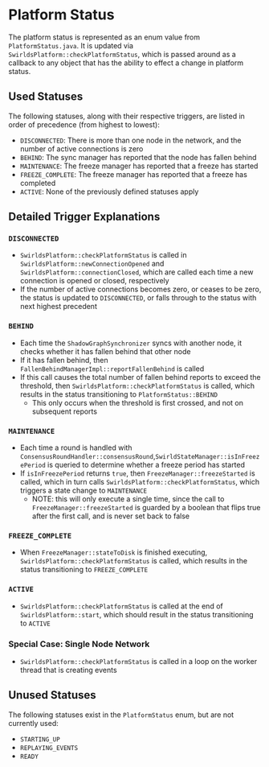 # Platform Status

The platform status is represented as an enum value from `PlatformStatus.java`. It is updated via
`SwirldsPlatform::checkPlatformStatus`, which is passed around as a callback to any object that has the ability to
effect a change in platform status.

## Used Statuses

The following statuses, along with their respective triggers, are listed in order of precedence (from highest to lowest):

- `DISCONNECTED`: There is more than one node in the network, and the number of active connections is zero
- `BEHIND`: The sync manager has reported that the node has fallen behind
- `MAINTENANCE`: The freeze manager has reported that a freeze has started
- `FREEZE_COMPLETE`: The freeze manager has reported that a freeze has completed
- `ACTIVE`: None of the previously defined statuses apply

## Detailed Trigger Explanations

### `DISCONNECTED`

- `SwirldsPlatform::checkPlatformStatus` is called in `SwirldsPlatform::newConnectionOpened` and
`SwirldsPlatform::connectionClosed`, which are called each time a new connection is opened or closed, respectively
- If the number of active connections becomes zero, or ceases to be zero, the status is updated to `DISCONNECTED`, or
falls through to the status with next highest precedent

### `BEHIND`

- Each time the `ShadowGraphSynchronizer` syncs with another node, it checks whether it has fallen behind that other node
- If it has fallen behind, then `FallenBehindManagerImpl::reportFallenBehind` is called
- If this call causes the total number of fallen behind reports to exceed the threshold, then
  `SwirldsPlatform::checkPlatformStatus` is called, which results in the status transitioning to `PlatformStatus::BEHIND`
  - This only occurs when the threshold is first crossed, and not on subsequent reports

### `MAINTENANCE`
- Each time a round is handled with `ConsensusRoundHandler::consensusRound`,`SwirldStateManager::isInFreezePeriod`
is queried to determine whether a freeze period has started
- If `isInFreezePeriod` returns `true`, then `FreezeManager::freezeStarted` is called, which in turn calls
`SwirldsPlatform::checkPlatformStatus`, which triggers a state change to `MAINTENANCE`
  - NOTE: this will only execute a single time, since the call to `FreezeManager::freezeStarted` is guarded by a boolean
  that flips true after the first call, and is never set back to false

### `FREEZE_COMPLETE`

- When `FreezeManager::stateToDisk` is finished executing, `SwirldsPlatform::checkPlatformStatus` is called, which
results in the status transitioning to `FREEZE_COMPLETE`

### `ACTIVE`

- `SwirldsPlatform::checkPlatformStatus` is called at the end of `SwirldsPlatform::start`, which should result in the
status transitioning to `ACTIVE`

### Special Case: Single Node Network

- `SwirldsPlatform::checkPlatformStatus` is called in a loop on the worker thread that is creating events

## Unused Statuses

The following statuses exist in the `PlatformStatus` enum, but are not currently used:

- `STARTING_UP`
- `REPLAYING_EVENTS`
- `READY`
